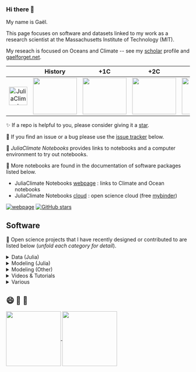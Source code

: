 ### Hi there 👋

<!--
commenting out 🔭 🌱 👯 🤔 💬 📫 😄 ⚡
-->

My name is Gaël. 

This page focuses on software and datasets linked to my work as a research scientist at the Massachusetts Institute of Technology (MIT). 

My reseach is focused on Oceans and Climate -- see my [scholar](https://scholar.google.com/citations?user=QIWIDPMAAAAJ&hl=en) profile and [gaelforget.net](http://gaelforget.net). 

| | History | +1C | +2C | +4C | |
|:-------------------------------------:|:-------------------------------------:|:-------------------------------------:|:-------------------------------------:|:-------------------------------------:|:-------------------------------------:|
| <a href="https://github.com/JuliaClimate"> <img src="https://avatars.githubusercontent.com/u/41747566?s=200&v=4" alt="JuliaClimate" style="width:50px;height:50px;"> </a> | <img src="https://user-images.githubusercontent.com/20276764/143275888-ff02f149-225f-45ac-ae5e-1049e15ab215.png" width="120" height="100"> | <img src="https://user-images.githubusercontent.com/20276764/143275851-c165be3b-ca6e-44ab-bcd0-3598c04f2ab6.png" width="120" height="100"> | <img src="https://user-images.githubusercontent.com/20276764/143279553-41c0a2b7-081f-42f9-b285-c4166b81770e.png" width="120" height="100"> | <img src="https://user-images.githubusercontent.com/20276764/143278660-3dc6dbdf-e037-4de8-a976-d0a5a1b48e14.png" width="120" height="100"> | <a href="https://github.com/JuliaOcean"> <img src="https://avatars.githubusercontent.com/u/41747359?s=200&v=4" alt="JuliaOcean" style="width:50px;height:50px;"> </a>

✨ If a repo is helpful to you, please consider giving it a [star](https://www.infracost.io/blog/github-stars-matter-here-is-why/).

💬 If you find an issue or a bug please use the [issue tracker](https://docs.github.com/en/issues) below.

🌱 _JuliaClimate Notebooks_ provides links to notebooks and a computer environment to try out notebooks. 

🌱 More notebooks are found in the documentation of software packages listed below. 

- JuliaClimate Notebooks [webpage](https://juliaclimate.github.io/Notebooks/) : links to Climate and Ocean notebooks
- JuliaClimate Notebooks [cloud](https://mybinder.org/v2/gh/JuliaClimate/Notebooks/HEAD?urlpath=lab) : open science cloud (free [mybinder](https://mybinder.readthedocs.io/en/latest/about/federation.html)) 

[![webpage](https://img.shields.io/badge/notebooks-blue.svg)](https://juliaclimate.github.io/Notebooks/) 
[![GitHub stars](https://badgen.net/github/stars/JuliaClimate/Notebooks)](https://GitHub.com/JuliaClimate/Notebooks/stargazers/) 

## Software

🔭 Open science projects that I have recently designed or contributed to are listed below (_unfold each category for detail_).

<details>
 <summary> Data (Julia) </summary>
<p>

- [Climatology.jl](https://github.com/juliaocean/Climatology.jl#readme) [📖](https://JuliaOcean.github.io/Climatology.jl/dev/) : downloading, reading, displaying, and analyzing ocean state estimates [![GitHub stars](https://badgen.net/github/stars/gaelforget/Climatology.jl)](https://GitHub.com/juliaocean/OceanStateEstimation.jl/stargazers/)
- [OceanRobots.jl](https://github.com/JuliaOcean/OceanRobots.jl#readme) [📖](https://JuliaOcean.github.io/OceanRobots.jl/dev/) : simulation and analysis of data generated by ocean robots [![GitHub stars](https://badgen.net/github/stars/juliaocean/OceanRobots.jl)](https://GitHub.com/juliaocean/OceanRobots.jl/stargazers/)
- [ArgoData.jl](https://github.com/euroargodev/ArgoData.jl#readme) [📖](https://euroargodev.github.io/ArgoData.jl/dev/) : Argo data processing and analysis [![GitHub stars](https://badgen.net/github/stars/euroargodev/ArgoData.jl)](https://GitHub.com/euroargodev/ArgoData.jl/stargazers/)
- [OceanColorData.jl](https://github.com/JuliaOcean/OceanColorData.jl) [📖](https://juliaocean.github.io/OceanColorData.jl/dev/) : Ocean color data processing and analysis [![GitHub stars](https://badgen.net/github/stars/JuliaOcean/OceanColorData.jl)](https://GitHub.com/JuliaOcean/OceanColorData.jl/stargazers/)
- [Marine Ecosystems](https://github.com/JuliaOcean/MarineEcosystemNotebooks) : marine ecosystem observations and models [![GitHub stars](https://badgen.net/github/stars/JuliaOcean/MarineEcosystemNotebooks)](https://GitHub.com/JuliaOcean/MarineEcosystemNotebooks/stargazers/)
- [Dataverse.jl](https://github.com/gdcc/Dataverse.jl#readme) [📖](https://gdcc.github.io/Dataverse.jl/dev/) : interfaces to [Dataverse](https://dataverse.org/) APIs, collections, datasets, etc  [![GitHub stars](https://badgen.net/github/stars/gdcc/Dataverse.jl)](https://GitHub.com/gaelforget/Dataverse.jl/stargazers/)

</p>
</details>
  
<details>
 <summary> Modeling (Julia) </summary>
<p>

- [ClimateModels.jl](https://github.com/gaelforget/ClimateModels.jl#readme) [📖](https://gaelforget.github.io/ClimateModels.jl/dev/) : uniform interface to climate models of varying complexity and completeness [![GitHub stars](https://badgen.net/github/stars/gaelforget/ClimateModels.jl)](https://GitHub.com/gaelforget/ClimateModels.jl/stargazers/)
- [MITgcm.jl](https://github.com/gaelforget/MITgcm.jl#readme) [📖](https://gaelforget.github.io/MITgcm.jl/dev/) : framework to interact with MITgcm (setup, run, output, plot, etc) [![GitHub stars](https://badgen.net/github/stars/gaelforget/MITgcm.jl)](https://GitHub.com/gaelforget/MITgcmTools.jl/stargazers/)
- [PlanktonIndividuals.jl](https://github.com/juliaocean/PlanktonIndividuals.jl#readme) [📖](https://juliaocean.github.io/PlanktonIndividuals.jl/dev/) : simulate the behaviors of an ensemble of phytoplankton individuals [![GitHub stars](https://badgen.net/github/stars/JuliaOcean/PlanktonIndividuals.jl)](https://GitHub.com/JuliaOcean/PlanktonIndividuals.jl/stargazers/)
- [IndividualDisplacements.jl](https://github.com/juliaclimate/IndividualDisplacements.jl#readme) [📖](https://juliaclimate.github.io/IndividualDisplacements.jl/dev/) : trajectory simulations for point particles in Ocean, Atmosphere, etc [![GitHub stars](https://badgen.net/github/stars/JuliaClimate/IndividualDisplacements.jl)](https://GitHub.com/JuliaClimate/IndividualDisplacements.jl/stargazers/)
- [MeshArrays.jl](https://github.com/juliaclimate/MeshArrays.jl#readme) [📖](https://juliaclimate.github.io/MeshArrays.jl/dev/) : gridded Earth variables, domain decomposition, and C-grid support [![GitHub stars](https://badgen.net/github/stars/JuliaClimate/MeshArrays.jl)](https://GitHub.com/JuliaClimate/MeshArrays.jl/stargazers/)

</p>
</details>
  
<details>
 <summary> Modeling (Other) </summary>
<p>

- [MITgcm](https://github.com/MITgcm/MITgcm#readme) [📖](http://mitgcm.readthedocs.io/en/latest/?badge=latest) : _M.I.T. general circulation model_ master code and documentation [![GitHub stars](https://badgen.net/github/stars/MITgcm/MITgcm)](https://GitHub.com/MITgcm/MITgcm/stargazers/)
- [ECCOv4](https://github.com/gaelforget/ECCOv4#readme) [📖](http://eccov4.readthedocs.io/) : Ocean state estimation framework, and model configuration [![GitHub stars](https://badgen.net/github/stars/gaelforget/ECCOv4)](https://GitHub.com/gaelforget/ECCOv4/stargazers/)
- [ECCO-Docker](https://github.com/gaelforget/ECCO-Docker#readme) : virtual machine to analyze and run ECCO solutions [![GitHub stars](https://badgen.net/github/stars/gaelforget/ECCO-Docker)](https://GitHub.com/gaelforget/ECCO-Docker/stargazers/)
- [gcmfaces](https://github.com/MITgcm/gcmfaces#readme) [📖](http://gcmfaces.readthedocs.io/en/latest/) : _Matlab_ / _Octave_ toolbox that handles gridded Earth variables in generic fashion [![GitHub stars](https://badgen.net/github/stars/MITgcm/gcmfaces)](https://GitHub.com/MITgcm/gcmfaces/stargazers/)

</p>
</details>
  
<details>
 <summary> Videos & Tutorials </summary>
<p>

- [ESA 2023 training course](https://youtu.be/BT0lA_59jAU?si=ATTEeEgiSjpaZssD) : Ocean Color and Earth Observation with Julia, 2023.
- [JuliaEO-2023 Workshop](https://aircentre.github.io/JuliaEO/) : Global Workshop on Earth Observation with Julia, 2023. 
- [MarineEcosystemsJuliaCon2021](https://github.com/JuliaOcean/MarineEcosystemsJuliaCon2021.jl) : modeling marine ecosystems at multiple scales using Julia (JuliaCon21 workshop) [![GitHub stars](https://badgen.net/github/stars/JuliaOcean/MarineEcosystemsJuliaCon2021.jl)](https://GitHub.com/JuliaOcean/MarineEcosystemsJuliaCon2021.jl/stargazers/)
- [JuliaOceanSciencesMeeting2020](https://github.com/JuliaOcean/JuliaOceanSciencesMeeting2020) Julia users and tools for oceanography (OSM20 workshop)  [![GitHub stars](https://badgen.net/github/stars/JuliaOcean/JuliaOceanSciencesMeeting2020)](https://GitHub.com/JuliaOcean/JuliaOceanSciencesMeeting2020/stargazers/)

</p>
</details>
  
<details>
 <summary> Various </summary>
<p>

- [TheNumberLine.jl](https://github.com/gaelforget/TheNumberLine.jl) [📖](https://gaelforget.github.io/TheNumberLine.jl/dev/) : K-12 teaching collaborative project. The number line is a common teaching tool in e.g. K-12 math classes accross the U.S. [![GitHub stars](https://badgen.net/github/stars/gaelforget/TheNumberLine.jl)](https://GitHub.com/gaelforget/TheNumberLine.jl/stargazers/)
- [AirSeaFluxes.jl](https://github.com/JuliaOcean/AirSeaFluxes.jl) : computation and analysis of air-sea fluxes [![GitHub stars](https://badgen.net/github/stars/JuliaOcean/AirSeaFluxes.jl)](https://GitHub.com/JuliaOcean/AirSeaFluxes.jl/stargazers/)
- [NCTiles.jl](https://github.com/gaelforget/NCTiles.jl) : NetCDF support for climate model output and domain decompositions  [![GitHub stars](https://badgen.net/github/stars/gaelforget/NCTiles.jl)](https://GitHub.com/gaelforget/NCTiles.jl/stargazers/)

</p>
</details>

## 😄 🚀 🙏

<div style="display: inline-block">
<a href="https://github.com/gaelforget">
<img align="center" height="150em" src="https://github-readme-stats.vercel.app/api?username=gaelforget&include_all_commits=true&count_private=true&show_icons=true&theme=dark"/>
<img align="center" height="150em" src="https://github-readme-stats.vercel.app/api/top-langs/?username=gaelforget&layout=compact&include_all_commits=true&count_private=true&show_icons=true&theme=dark"/>
</div>

</p>
</details>
